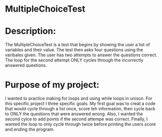 # MultipleChoiceTest

# Description:
The MultipleChoiceTest is a test that begins by showing the user a list of variables and their value. The test then asks four questions using the varibales given.
The user has two attempts to answer the questions correct. The loop for the second attempt ONLY cycles through the incorrectly answered questions. 

# Purpose of my project: 
I wanted to practice making for loops and using while loops in unison. For this specific project I three specific goals.
My first goal was to creat a code that would cycle through a list once, score teh information, then cycle back to ONLY the questions that were answered wrong.
Also, I wanted the second cylce to add points if the second attempe was correct. 
Finally, I wanted the loop to only cycle through twice before printing the users score and ending the program. 

